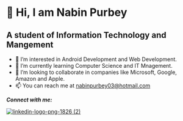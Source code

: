# 👋 Hi, I am Nabin Purbey
## A student of Information Technology and Mangement
- 👀 I’m interested in Android Development and Web Development.
- 🌱 I’m currently learning Computer Science and IT Mnagement.
- 💞️ I’m looking to collaborate in companies like Microsoft, Google, Amazon and Apple.
- 📫 You can reach me at nabinpurbey03@hotmail.com

***Connect with me:***

[![linkedin-logo-png-1826 (2)](https://user-images.githubusercontent.com/112373792/225286708-113a6b48-07eb-4818-b980-3641883259f2.png)](https://www.linkedin.com/in/nabin-purbey-55961a230/)



<!---
nabinpurbey03/nabinpurbey03 is a ✨ special ✨ repository because its `README.md` (this file) appears on your GitHub profile.
You can click the Preview link to take a look at your changes.
--->
